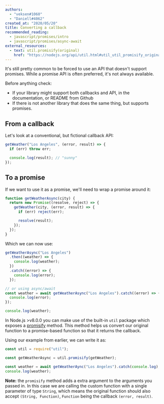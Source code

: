 ```yaml
---
authors:
  - "veksen#1060"
  - "Daniell#4062"
created_at: "2020/05/20"
title: Converting a callback
recommended_reading:
  - javascript/promises/intro
  - javascript/promises/async-await
external_resources:
  - text: util.promisify(original)
    href: "https://nodejs.org/api/util.html#util_util_promisify_original"
---
```


It's still pretty common to be forced to use an API that doesn't support promises. While a promise API is often preferred, it's not always available.

Before anything check:

- If your library might support both callbacks and API, in the documentation, or README from Github
- If there is not another library that does the same thing, but supports promises.

## From a callback

Let's look at a conventional, but fictional callback API:

```js
getWeather("Los Angeles", (error, result) => {
  if (err) throw err;

  console.log(result); // "sunny"
});
```

## To a promise

If we want to use it as a promise, we'll need to wrap a promise around it:

```js
function getWeatherAsync(city) {
  return new Promise((resolve, reject) => {
    getWeather(city, (error, result) => {
      if (err) reject(err);

      resolve(result);
    });
  });
}
```

Which we can now use:

```js
getWeatherAsync("Los Angeles")
  .then((weather) => {
    console.log(weather);
  })
  .catch((error) => {
    console.log(error);
  });

// or using async/await
const weather = await getWeatherAsync("Los Angeles").catch((error) => {
  console.log(error);
});

console.log(weather);
```

In Node.js >v8.0.0 you can make use of the built-in `util` package which exposes a
[promisify](https://nodejs.org/api/util.html#util_util_promisify_original) method. This method helps us convert our original function to a promise-based function so that it returns the callback.

Using our example from earlier, we can write it as:

```js
const util = require("util");

const getWeatherAsync = util.promisify(getWeather);

const weather = await getWeatherAync("Los Angeles").catch(console.log);
console.log(weather);
```

**Note:** the `promisify` method adds a extra argument to the arguments you passed in. In this case we are calling the custom function with a single parameter of type `String`, which means the original function should also accept `(String, Function)`, `Function` being the callback `(error, result)`.
